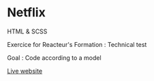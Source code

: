 # Netflix

HTML & SCSS

Exercice for Reacteur's Formation : Technical test

Goal : Code according to a model

<a href="https://netflix-marinepo.netlify.app/" target="_blank">Live website</a>
